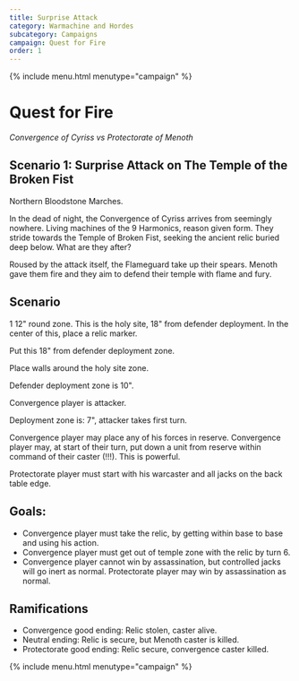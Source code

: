 ```yaml
---
title: Surprise Attack
category: Warmachine and Hordes
subcategory: Campaigns
campaign: Quest for Fire
order: 1
---
```


{% include menu.html menutype="campaign" %}

# Quest for Fire
*Convergence of Cyriss vs Protectorate of Menoth* 

## Scenario 1: Surprise Attack on The Temple of the Broken Fist

Northern Bloodstone Marches.

In the dead of night, the Convergence of Cyriss arrives from seemingly nowhere. Living machines of the 9 Harmonics, reason given form. They stride towards the Temple of Broken Fist, seeking the ancient relic buried deep below. What are they after?

Roused by the attack itself, the Flameguard take up their spears. Menoth gave them fire and they aim to defend their temple with flame and fury.

## Scenario

1 12" round zone. This is the holy site, 18" from defender deployment. In the center of this, place a relic marker.

Put this 18" from defender deployment zone.  

Place walls around the holy site zone. 

Defender deployment zone is 10".

Convergence player is attacker.

Deployment zone is: 7", attacker takes first turn.

Convergence player may place any of his forces in reserve. Convergence player may, at start of their turn, put down a unit from reserve within command of their caster (!!!). This is powerful.

Protectorate player must start with his warcaster and all jacks on the back table edge.

## Goals:
* Convergence player must take the relic, by getting within base to base and using his action.    
* Convergence player must get out of temple zone with the relic by turn 6.  
* Convergence player cannot win by assassination, but controlled jacks will go inert as normal. Protectorate player may win by assassination as normal. 

## Ramifications  
* Convergence good ending: Relic stolen, caster alive.  
* Neutral ending: Relic is secure, but Menoth caster is killed.  
* Protectorate good ending: Relic secure, convergence caster killed.  


{% include menu.html menutype="campaign" %}